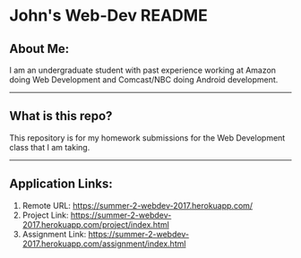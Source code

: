 # John's Web-Dev README


## About Me:

I am an undergraduate student with past experience working at Amazon doing Web Development and Comcast/NBC doing Android development.

-----------------

## What is this repo?


This repository is for my homework submissions for the Web Development class that I am taking.

-----------------

## Application Links:


1. Remote URL: https://summer-2-webdev-2017.herokuapp.com/
1. Project Link: https://summer-2-webdev-2017.herokuapp.com/project/index.html
1. Assignment Link: https://summer-2-webdev-2017.herokuapp.com/assignment/index.html
